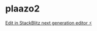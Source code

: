 # plaazo2

[Edit in StackBlitz next generation editor ⚡️](https://stackblitz.com/~/github.com/eddylum/plaazo2)